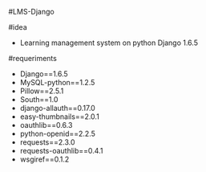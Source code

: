#LMS-Django

#idea
- Learning management system on python Django 1.6.5

#requeriments

- Django==1.6.5
- MySQL-python==1.2.5
- Pillow==2.5.1
- South==1.0
- django-allauth==0.17.0
- easy-thumbnails==2.0.1
- oauthlib==0.6.3
- python-openid==2.2.5
- requests==2.3.0
- requests-oauthlib==0.4.1
- wsgiref==0.1.2
